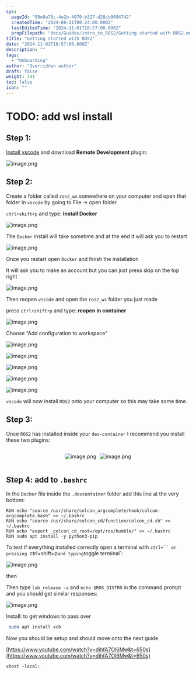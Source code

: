 ```yaml
---
sys:
  pageId: "89e0a78c-4e2b-4070-b327-d28cb0694742"
  createdTime: "2024-08-21T00:24:00.000Z"
  lastEditedTime: "2024-11-01T18:57:00.000Z"
  propFilepath: "docs/Guides/intro_to_ROS2/Getting started with ROS2.md"
title: "Getting started with ROS2"
date: "2024-11-01T18:57:00.000Z"
description: ""
tags:
  - "Onboarding"
author: "Overridden author"
draft: false
weight: 141
toc: false
icon: ""
---
```


# TODO: add wsl install

## Step 1:

[Install vscode](https://code.visualstudio.com/download) and download **Remote Development** plugin:

![image.png](https://prod-files-secure.s3.us-west-2.amazonaws.com/d518164a-d88e-44d1-a4ee-3adb3bd8bce0/efb52993-1881-4a40-b95e-6f020334f022/image.png?X-Amz-Algorithm=AWS4-HMAC-SHA256&X-Amz-Content-Sha256=UNSIGNED-PAYLOAD&X-Amz-Credential=ASIAZI2LB466USMIO6IL%2F20250315%2Fus-west-2%2Fs3%2Faws4_request&X-Amz-Date=20250315T170157Z&X-Amz-Expires=3600&X-Amz-Security-Token=IQoJb3JpZ2luX2VjEL3%2F%2F%2F%2F%2F%2F%2F%2F%2F%2FwEaCXVzLXdlc3QtMiJHMEUCIDQzCA8%2FLaOPc1nqJ5ztPzEu5AtbK7QdLyrI6xsMchhUAiEA8GsAnOJpAl4evh2m3i0AwVKuSiTA6Cd65JLVlJhGlOUq%2FwMIFhAAGgw2Mzc0MjMxODM4MDUiDCTLN%2BC9I661JSFU8yrcA6RkRotr22LqyjZk4B7RmITOZMMWvA2xNqcuHw0F5nDI%2FQudmaOSSXGYjfTMXvw6%2FzElgeRSUgpRe%2F9%2Bp2oPPgTFW%2Fk4Fkf4fv6O1zB62%2BaTSg8YbAZ7OeSDm%2FOv4iy4wD8Kwen0dDoML4179qOFmW7xMzcV4XLffs6kM%2FhQ8YdU6d6bg3G0Z%2BVHUIaj8gZlXXKVPHMQUjrYQ95c0DsXHxwa2Nhq%2BLdlGS1baGxNCV7B1kepSbK%2FLoJHqtM24V0JnDKEp0%2B%2BZixCEpEjlqUzrUCoqer2yOlpUnhVpRBX%2FaKIEYHn39xsfGraeqisrxUolP0inBsVhKqBb95VmKLVezwRGcumMc9EyBHtdgTThzEhR6a9jwBUjLUnaPtjDDaxgmrOjHdajhoFu2zBs01Rdlvub9i2qD%2BbP70S5ERWQkUSS9HcUmxpKbVfGmSTOu7Uz5JOsoCOxxdoMoiBautpmEB0KLlH2RGbeozVSBs1MxjLfs7%2BpP0ldW9V5GnkOB0fj0GLD9U%2FEgUKmbJbm8v7rNXDrhFbIz%2FK12ibG%2BV4jmzzOwGe31hN%2FwBOiM1a8MAfnLNbH59x7mZpy94f5vUH7b1c9D2gJTubCf7lk1wCS7QZceWS9DDpNC2kQXIsMKvv1b4GOqUBmrdO6%2FWNBTneehVHHjcXbgvXDepMAmGOY8XEHA7dncUZFWFN4viuoTLIKOIgDxxRJq8D2Y03fGDjE7jw%2BlHdT607Am%2BcWw9DwaXVxVTE1adxLdUxfijMBJ6xJsk8O4wdjWD3rvTjfgSsOEcxcTLsFfPuMhFCWXvUalYpQNNXCvgTmxB4DKNdK1QSdXokKwLkOwSCWuzhhsIvyj6RUf0aLKS5hIcM&X-Amz-Signature=54acc53e1706716ca407b443a47722ac3b039eb85e4b77bb7b9fc3faff01a4b9&X-Amz-SignedHeaders=host&x-id=GetObject)

## Step 2:

Create a folder called `ros2_ws` somewhere on your computer and open that folder in `vscode` by going to File → open folder 

`ctrl+shift+p` and type: **Install Docker**

![image.png](https://prod-files-secure.s3.us-west-2.amazonaws.com/d518164a-d88e-44d1-a4ee-3adb3bd8bce0/2269dc0e-1cd5-47ff-bceb-c04ad9b2eab0/image.png?X-Amz-Algorithm=AWS4-HMAC-SHA256&X-Amz-Content-Sha256=UNSIGNED-PAYLOAD&X-Amz-Credential=ASIAZI2LB466USMIO6IL%2F20250315%2Fus-west-2%2Fs3%2Faws4_request&X-Amz-Date=20250315T170157Z&X-Amz-Expires=3600&X-Amz-Security-Token=IQoJb3JpZ2luX2VjEL3%2F%2F%2F%2F%2F%2F%2F%2F%2F%2FwEaCXVzLXdlc3QtMiJHMEUCIDQzCA8%2FLaOPc1nqJ5ztPzEu5AtbK7QdLyrI6xsMchhUAiEA8GsAnOJpAl4evh2m3i0AwVKuSiTA6Cd65JLVlJhGlOUq%2FwMIFhAAGgw2Mzc0MjMxODM4MDUiDCTLN%2BC9I661JSFU8yrcA6RkRotr22LqyjZk4B7RmITOZMMWvA2xNqcuHw0F5nDI%2FQudmaOSSXGYjfTMXvw6%2FzElgeRSUgpRe%2F9%2Bp2oPPgTFW%2Fk4Fkf4fv6O1zB62%2BaTSg8YbAZ7OeSDm%2FOv4iy4wD8Kwen0dDoML4179qOFmW7xMzcV4XLffs6kM%2FhQ8YdU6d6bg3G0Z%2BVHUIaj8gZlXXKVPHMQUjrYQ95c0DsXHxwa2Nhq%2BLdlGS1baGxNCV7B1kepSbK%2FLoJHqtM24V0JnDKEp0%2B%2BZixCEpEjlqUzrUCoqer2yOlpUnhVpRBX%2FaKIEYHn39xsfGraeqisrxUolP0inBsVhKqBb95VmKLVezwRGcumMc9EyBHtdgTThzEhR6a9jwBUjLUnaPtjDDaxgmrOjHdajhoFu2zBs01Rdlvub9i2qD%2BbP70S5ERWQkUSS9HcUmxpKbVfGmSTOu7Uz5JOsoCOxxdoMoiBautpmEB0KLlH2RGbeozVSBs1MxjLfs7%2BpP0ldW9V5GnkOB0fj0GLD9U%2FEgUKmbJbm8v7rNXDrhFbIz%2FK12ibG%2BV4jmzzOwGe31hN%2FwBOiM1a8MAfnLNbH59x7mZpy94f5vUH7b1c9D2gJTubCf7lk1wCS7QZceWS9DDpNC2kQXIsMKvv1b4GOqUBmrdO6%2FWNBTneehVHHjcXbgvXDepMAmGOY8XEHA7dncUZFWFN4viuoTLIKOIgDxxRJq8D2Y03fGDjE7jw%2BlHdT607Am%2BcWw9DwaXVxVTE1adxLdUxfijMBJ6xJsk8O4wdjWD3rvTjfgSsOEcxcTLsFfPuMhFCWXvUalYpQNNXCvgTmxB4DKNdK1QSdXokKwLkOwSCWuzhhsIvyj6RUf0aLKS5hIcM&X-Amz-Signature=ed34d6294ec4a1e837603212ce963754e7070352b961f0863311243a3a56349d&X-Amz-SignedHeaders=host&x-id=GetObject)

The `Docker` install will take sometime and at the end it will ask you to restart

![image.png](https://prod-files-secure.s3.us-west-2.amazonaws.com/d518164a-d88e-44d1-a4ee-3adb3bd8bce0/ed233f78-be33-4b1f-b89c-9c346c0e961e/image.png?X-Amz-Algorithm=AWS4-HMAC-SHA256&X-Amz-Content-Sha256=UNSIGNED-PAYLOAD&X-Amz-Credential=ASIAZI2LB466USMIO6IL%2F20250315%2Fus-west-2%2Fs3%2Faws4_request&X-Amz-Date=20250315T170157Z&X-Amz-Expires=3600&X-Amz-Security-Token=IQoJb3JpZ2luX2VjEL3%2F%2F%2F%2F%2F%2F%2F%2F%2F%2FwEaCXVzLXdlc3QtMiJHMEUCIDQzCA8%2FLaOPc1nqJ5ztPzEu5AtbK7QdLyrI6xsMchhUAiEA8GsAnOJpAl4evh2m3i0AwVKuSiTA6Cd65JLVlJhGlOUq%2FwMIFhAAGgw2Mzc0MjMxODM4MDUiDCTLN%2BC9I661JSFU8yrcA6RkRotr22LqyjZk4B7RmITOZMMWvA2xNqcuHw0F5nDI%2FQudmaOSSXGYjfTMXvw6%2FzElgeRSUgpRe%2F9%2Bp2oPPgTFW%2Fk4Fkf4fv6O1zB62%2BaTSg8YbAZ7OeSDm%2FOv4iy4wD8Kwen0dDoML4179qOFmW7xMzcV4XLffs6kM%2FhQ8YdU6d6bg3G0Z%2BVHUIaj8gZlXXKVPHMQUjrYQ95c0DsXHxwa2Nhq%2BLdlGS1baGxNCV7B1kepSbK%2FLoJHqtM24V0JnDKEp0%2B%2BZixCEpEjlqUzrUCoqer2yOlpUnhVpRBX%2FaKIEYHn39xsfGraeqisrxUolP0inBsVhKqBb95VmKLVezwRGcumMc9EyBHtdgTThzEhR6a9jwBUjLUnaPtjDDaxgmrOjHdajhoFu2zBs01Rdlvub9i2qD%2BbP70S5ERWQkUSS9HcUmxpKbVfGmSTOu7Uz5JOsoCOxxdoMoiBautpmEB0KLlH2RGbeozVSBs1MxjLfs7%2BpP0ldW9V5GnkOB0fj0GLD9U%2FEgUKmbJbm8v7rNXDrhFbIz%2FK12ibG%2BV4jmzzOwGe31hN%2FwBOiM1a8MAfnLNbH59x7mZpy94f5vUH7b1c9D2gJTubCf7lk1wCS7QZceWS9DDpNC2kQXIsMKvv1b4GOqUBmrdO6%2FWNBTneehVHHjcXbgvXDepMAmGOY8XEHA7dncUZFWFN4viuoTLIKOIgDxxRJq8D2Y03fGDjE7jw%2BlHdT607Am%2BcWw9DwaXVxVTE1adxLdUxfijMBJ6xJsk8O4wdjWD3rvTjfgSsOEcxcTLsFfPuMhFCWXvUalYpQNNXCvgTmxB4DKNdK1QSdXokKwLkOwSCWuzhhsIvyj6RUf0aLKS5hIcM&X-Amz-Signature=7fd3db3894330701adec28084545752231fec41bebbac359bc67f1aa1b2e9e8b&X-Amz-SignedHeaders=host&x-id=GetObject)

Once you restart open `Docker` and finish the installation

It will ask you to make an account but you can just press skip on the top right

![image.png](https://prod-files-secure.s3.us-west-2.amazonaws.com/d518164a-d88e-44d1-a4ee-3adb3bd8bce0/21010ad9-1659-4fd9-9f59-9932a09b2a3d/image.png?X-Amz-Algorithm=AWS4-HMAC-SHA256&X-Amz-Content-Sha256=UNSIGNED-PAYLOAD&X-Amz-Credential=ASIAZI2LB466USMIO6IL%2F20250315%2Fus-west-2%2Fs3%2Faws4_request&X-Amz-Date=20250315T170157Z&X-Amz-Expires=3600&X-Amz-Security-Token=IQoJb3JpZ2luX2VjEL3%2F%2F%2F%2F%2F%2F%2F%2F%2F%2FwEaCXVzLXdlc3QtMiJHMEUCIDQzCA8%2FLaOPc1nqJ5ztPzEu5AtbK7QdLyrI6xsMchhUAiEA8GsAnOJpAl4evh2m3i0AwVKuSiTA6Cd65JLVlJhGlOUq%2FwMIFhAAGgw2Mzc0MjMxODM4MDUiDCTLN%2BC9I661JSFU8yrcA6RkRotr22LqyjZk4B7RmITOZMMWvA2xNqcuHw0F5nDI%2FQudmaOSSXGYjfTMXvw6%2FzElgeRSUgpRe%2F9%2Bp2oPPgTFW%2Fk4Fkf4fv6O1zB62%2BaTSg8YbAZ7OeSDm%2FOv4iy4wD8Kwen0dDoML4179qOFmW7xMzcV4XLffs6kM%2FhQ8YdU6d6bg3G0Z%2BVHUIaj8gZlXXKVPHMQUjrYQ95c0DsXHxwa2Nhq%2BLdlGS1baGxNCV7B1kepSbK%2FLoJHqtM24V0JnDKEp0%2B%2BZixCEpEjlqUzrUCoqer2yOlpUnhVpRBX%2FaKIEYHn39xsfGraeqisrxUolP0inBsVhKqBb95VmKLVezwRGcumMc9EyBHtdgTThzEhR6a9jwBUjLUnaPtjDDaxgmrOjHdajhoFu2zBs01Rdlvub9i2qD%2BbP70S5ERWQkUSS9HcUmxpKbVfGmSTOu7Uz5JOsoCOxxdoMoiBautpmEB0KLlH2RGbeozVSBs1MxjLfs7%2BpP0ldW9V5GnkOB0fj0GLD9U%2FEgUKmbJbm8v7rNXDrhFbIz%2FK12ibG%2BV4jmzzOwGe31hN%2FwBOiM1a8MAfnLNbH59x7mZpy94f5vUH7b1c9D2gJTubCf7lk1wCS7QZceWS9DDpNC2kQXIsMKvv1b4GOqUBmrdO6%2FWNBTneehVHHjcXbgvXDepMAmGOY8XEHA7dncUZFWFN4viuoTLIKOIgDxxRJq8D2Y03fGDjE7jw%2BlHdT607Am%2BcWw9DwaXVxVTE1adxLdUxfijMBJ6xJsk8O4wdjWD3rvTjfgSsOEcxcTLsFfPuMhFCWXvUalYpQNNXCvgTmxB4DKNdK1QSdXokKwLkOwSCWuzhhsIvyj6RUf0aLKS5hIcM&X-Amz-Signature=c62e1c13406c2209645e7df6b739eef8393c1b2e9cfb36f6b3481e178203f0a5&X-Amz-SignedHeaders=host&x-id=GetObject)

Then reopen `vscode` and open the `ros2_ws` folder you just made

press `ctrl+shift+p` and type: **reopen in container**

![image.png](https://prod-files-secure.s3.us-west-2.amazonaws.com/d518164a-d88e-44d1-a4ee-3adb3bd8bce0/4e93b8c2-41ad-488c-8095-c74205196118/image.png?X-Amz-Algorithm=AWS4-HMAC-SHA256&X-Amz-Content-Sha256=UNSIGNED-PAYLOAD&X-Amz-Credential=ASIAZI2LB466USMIO6IL%2F20250315%2Fus-west-2%2Fs3%2Faws4_request&X-Amz-Date=20250315T170157Z&X-Amz-Expires=3600&X-Amz-Security-Token=IQoJb3JpZ2luX2VjEL3%2F%2F%2F%2F%2F%2F%2F%2F%2F%2FwEaCXVzLXdlc3QtMiJHMEUCIDQzCA8%2FLaOPc1nqJ5ztPzEu5AtbK7QdLyrI6xsMchhUAiEA8GsAnOJpAl4evh2m3i0AwVKuSiTA6Cd65JLVlJhGlOUq%2FwMIFhAAGgw2Mzc0MjMxODM4MDUiDCTLN%2BC9I661JSFU8yrcA6RkRotr22LqyjZk4B7RmITOZMMWvA2xNqcuHw0F5nDI%2FQudmaOSSXGYjfTMXvw6%2FzElgeRSUgpRe%2F9%2Bp2oPPgTFW%2Fk4Fkf4fv6O1zB62%2BaTSg8YbAZ7OeSDm%2FOv4iy4wD8Kwen0dDoML4179qOFmW7xMzcV4XLffs6kM%2FhQ8YdU6d6bg3G0Z%2BVHUIaj8gZlXXKVPHMQUjrYQ95c0DsXHxwa2Nhq%2BLdlGS1baGxNCV7B1kepSbK%2FLoJHqtM24V0JnDKEp0%2B%2BZixCEpEjlqUzrUCoqer2yOlpUnhVpRBX%2FaKIEYHn39xsfGraeqisrxUolP0inBsVhKqBb95VmKLVezwRGcumMc9EyBHtdgTThzEhR6a9jwBUjLUnaPtjDDaxgmrOjHdajhoFu2zBs01Rdlvub9i2qD%2BbP70S5ERWQkUSS9HcUmxpKbVfGmSTOu7Uz5JOsoCOxxdoMoiBautpmEB0KLlH2RGbeozVSBs1MxjLfs7%2BpP0ldW9V5GnkOB0fj0GLD9U%2FEgUKmbJbm8v7rNXDrhFbIz%2FK12ibG%2BV4jmzzOwGe31hN%2FwBOiM1a8MAfnLNbH59x7mZpy94f5vUH7b1c9D2gJTubCf7lk1wCS7QZceWS9DDpNC2kQXIsMKvv1b4GOqUBmrdO6%2FWNBTneehVHHjcXbgvXDepMAmGOY8XEHA7dncUZFWFN4viuoTLIKOIgDxxRJq8D2Y03fGDjE7jw%2BlHdT607Am%2BcWw9DwaXVxVTE1adxLdUxfijMBJ6xJsk8O4wdjWD3rvTjfgSsOEcxcTLsFfPuMhFCWXvUalYpQNNXCvgTmxB4DKNdK1QSdXokKwLkOwSCWuzhhsIvyj6RUf0aLKS5hIcM&X-Amz-Signature=8a8542336297618eb8a9aa3f3de9ee5a69e8589b29d2b5f81583ac8944c9d778&X-Amz-SignedHeaders=host&x-id=GetObject)

Choose “Add configuration to workspace”

![image.png](https://prod-files-secure.s3.us-west-2.amazonaws.com/d518164a-d88e-44d1-a4ee-3adb3bd8bce0/9560b282-5060-4989-ba37-97e7b2c22476/image.png?X-Amz-Algorithm=AWS4-HMAC-SHA256&X-Amz-Content-Sha256=UNSIGNED-PAYLOAD&X-Amz-Credential=ASIAZI2LB466USMIO6IL%2F20250315%2Fus-west-2%2Fs3%2Faws4_request&X-Amz-Date=20250315T170157Z&X-Amz-Expires=3600&X-Amz-Security-Token=IQoJb3JpZ2luX2VjEL3%2F%2F%2F%2F%2F%2F%2F%2F%2F%2FwEaCXVzLXdlc3QtMiJHMEUCIDQzCA8%2FLaOPc1nqJ5ztPzEu5AtbK7QdLyrI6xsMchhUAiEA8GsAnOJpAl4evh2m3i0AwVKuSiTA6Cd65JLVlJhGlOUq%2FwMIFhAAGgw2Mzc0MjMxODM4MDUiDCTLN%2BC9I661JSFU8yrcA6RkRotr22LqyjZk4B7RmITOZMMWvA2xNqcuHw0F5nDI%2FQudmaOSSXGYjfTMXvw6%2FzElgeRSUgpRe%2F9%2Bp2oPPgTFW%2Fk4Fkf4fv6O1zB62%2BaTSg8YbAZ7OeSDm%2FOv4iy4wD8Kwen0dDoML4179qOFmW7xMzcV4XLffs6kM%2FhQ8YdU6d6bg3G0Z%2BVHUIaj8gZlXXKVPHMQUjrYQ95c0DsXHxwa2Nhq%2BLdlGS1baGxNCV7B1kepSbK%2FLoJHqtM24V0JnDKEp0%2B%2BZixCEpEjlqUzrUCoqer2yOlpUnhVpRBX%2FaKIEYHn39xsfGraeqisrxUolP0inBsVhKqBb95VmKLVezwRGcumMc9EyBHtdgTThzEhR6a9jwBUjLUnaPtjDDaxgmrOjHdajhoFu2zBs01Rdlvub9i2qD%2BbP70S5ERWQkUSS9HcUmxpKbVfGmSTOu7Uz5JOsoCOxxdoMoiBautpmEB0KLlH2RGbeozVSBs1MxjLfs7%2BpP0ldW9V5GnkOB0fj0GLD9U%2FEgUKmbJbm8v7rNXDrhFbIz%2FK12ibG%2BV4jmzzOwGe31hN%2FwBOiM1a8MAfnLNbH59x7mZpy94f5vUH7b1c9D2gJTubCf7lk1wCS7QZceWS9DDpNC2kQXIsMKvv1b4GOqUBmrdO6%2FWNBTneehVHHjcXbgvXDepMAmGOY8XEHA7dncUZFWFN4viuoTLIKOIgDxxRJq8D2Y03fGDjE7jw%2BlHdT607Am%2BcWw9DwaXVxVTE1adxLdUxfijMBJ6xJsk8O4wdjWD3rvTjfgSsOEcxcTLsFfPuMhFCWXvUalYpQNNXCvgTmxB4DKNdK1QSdXokKwLkOwSCWuzhhsIvyj6RUf0aLKS5hIcM&X-Amz-Signature=22c13fd217ef0e7e9d3dae42a00e768d7e22239e070eab3e9fb01ac952a7e8a9&X-Amz-SignedHeaders=host&x-id=GetObject)

![image.png](https://prod-files-secure.s3.us-west-2.amazonaws.com/d518164a-d88e-44d1-a4ee-3adb3bd8bce0/2ee63f81-886b-48e8-a553-dc6e5eac99e4/image.png?X-Amz-Algorithm=AWS4-HMAC-SHA256&X-Amz-Content-Sha256=UNSIGNED-PAYLOAD&X-Amz-Credential=ASIAZI2LB466USMIO6IL%2F20250315%2Fus-west-2%2Fs3%2Faws4_request&X-Amz-Date=20250315T170157Z&X-Amz-Expires=3600&X-Amz-Security-Token=IQoJb3JpZ2luX2VjEL3%2F%2F%2F%2F%2F%2F%2F%2F%2F%2FwEaCXVzLXdlc3QtMiJHMEUCIDQzCA8%2FLaOPc1nqJ5ztPzEu5AtbK7QdLyrI6xsMchhUAiEA8GsAnOJpAl4evh2m3i0AwVKuSiTA6Cd65JLVlJhGlOUq%2FwMIFhAAGgw2Mzc0MjMxODM4MDUiDCTLN%2BC9I661JSFU8yrcA6RkRotr22LqyjZk4B7RmITOZMMWvA2xNqcuHw0F5nDI%2FQudmaOSSXGYjfTMXvw6%2FzElgeRSUgpRe%2F9%2Bp2oPPgTFW%2Fk4Fkf4fv6O1zB62%2BaTSg8YbAZ7OeSDm%2FOv4iy4wD8Kwen0dDoML4179qOFmW7xMzcV4XLffs6kM%2FhQ8YdU6d6bg3G0Z%2BVHUIaj8gZlXXKVPHMQUjrYQ95c0DsXHxwa2Nhq%2BLdlGS1baGxNCV7B1kepSbK%2FLoJHqtM24V0JnDKEp0%2B%2BZixCEpEjlqUzrUCoqer2yOlpUnhVpRBX%2FaKIEYHn39xsfGraeqisrxUolP0inBsVhKqBb95VmKLVezwRGcumMc9EyBHtdgTThzEhR6a9jwBUjLUnaPtjDDaxgmrOjHdajhoFu2zBs01Rdlvub9i2qD%2BbP70S5ERWQkUSS9HcUmxpKbVfGmSTOu7Uz5JOsoCOxxdoMoiBautpmEB0KLlH2RGbeozVSBs1MxjLfs7%2BpP0ldW9V5GnkOB0fj0GLD9U%2FEgUKmbJbm8v7rNXDrhFbIz%2FK12ibG%2BV4jmzzOwGe31hN%2FwBOiM1a8MAfnLNbH59x7mZpy94f5vUH7b1c9D2gJTubCf7lk1wCS7QZceWS9DDpNC2kQXIsMKvv1b4GOqUBmrdO6%2FWNBTneehVHHjcXbgvXDepMAmGOY8XEHA7dncUZFWFN4viuoTLIKOIgDxxRJq8D2Y03fGDjE7jw%2BlHdT607Am%2BcWw9DwaXVxVTE1adxLdUxfijMBJ6xJsk8O4wdjWD3rvTjfgSsOEcxcTLsFfPuMhFCWXvUalYpQNNXCvgTmxB4DKNdK1QSdXokKwLkOwSCWuzhhsIvyj6RUf0aLKS5hIcM&X-Amz-Signature=bfd2524f48953cb65c57dc86f50bcc787a2eb8ea453b325ee8d9ad68bb58fb69&X-Amz-SignedHeaders=host&x-id=GetObject)

![image.png](https://prod-files-secure.s3.us-west-2.amazonaws.com/d518164a-d88e-44d1-a4ee-3adb3bd8bce0/ae1580b2-b048-407e-aed9-b584224a7a04/image.png?X-Amz-Algorithm=AWS4-HMAC-SHA256&X-Amz-Content-Sha256=UNSIGNED-PAYLOAD&X-Amz-Credential=ASIAZI2LB466USMIO6IL%2F20250315%2Fus-west-2%2Fs3%2Faws4_request&X-Amz-Date=20250315T170157Z&X-Amz-Expires=3600&X-Amz-Security-Token=IQoJb3JpZ2luX2VjEL3%2F%2F%2F%2F%2F%2F%2F%2F%2F%2FwEaCXVzLXdlc3QtMiJHMEUCIDQzCA8%2FLaOPc1nqJ5ztPzEu5AtbK7QdLyrI6xsMchhUAiEA8GsAnOJpAl4evh2m3i0AwVKuSiTA6Cd65JLVlJhGlOUq%2FwMIFhAAGgw2Mzc0MjMxODM4MDUiDCTLN%2BC9I661JSFU8yrcA6RkRotr22LqyjZk4B7RmITOZMMWvA2xNqcuHw0F5nDI%2FQudmaOSSXGYjfTMXvw6%2FzElgeRSUgpRe%2F9%2Bp2oPPgTFW%2Fk4Fkf4fv6O1zB62%2BaTSg8YbAZ7OeSDm%2FOv4iy4wD8Kwen0dDoML4179qOFmW7xMzcV4XLffs6kM%2FhQ8YdU6d6bg3G0Z%2BVHUIaj8gZlXXKVPHMQUjrYQ95c0DsXHxwa2Nhq%2BLdlGS1baGxNCV7B1kepSbK%2FLoJHqtM24V0JnDKEp0%2B%2BZixCEpEjlqUzrUCoqer2yOlpUnhVpRBX%2FaKIEYHn39xsfGraeqisrxUolP0inBsVhKqBb95VmKLVezwRGcumMc9EyBHtdgTThzEhR6a9jwBUjLUnaPtjDDaxgmrOjHdajhoFu2zBs01Rdlvub9i2qD%2BbP70S5ERWQkUSS9HcUmxpKbVfGmSTOu7Uz5JOsoCOxxdoMoiBautpmEB0KLlH2RGbeozVSBs1MxjLfs7%2BpP0ldW9V5GnkOB0fj0GLD9U%2FEgUKmbJbm8v7rNXDrhFbIz%2FK12ibG%2BV4jmzzOwGe31hN%2FwBOiM1a8MAfnLNbH59x7mZpy94f5vUH7b1c9D2gJTubCf7lk1wCS7QZceWS9DDpNC2kQXIsMKvv1b4GOqUBmrdO6%2FWNBTneehVHHjcXbgvXDepMAmGOY8XEHA7dncUZFWFN4viuoTLIKOIgDxxRJq8D2Y03fGDjE7jw%2BlHdT607Am%2BcWw9DwaXVxVTE1adxLdUxfijMBJ6xJsk8O4wdjWD3rvTjfgSsOEcxcTLsFfPuMhFCWXvUalYpQNNXCvgTmxB4DKNdK1QSdXokKwLkOwSCWuzhhsIvyj6RUf0aLKS5hIcM&X-Amz-Signature=3ff46c1f7cf3b812a9341baeee7635cf6080ca236fbffba00cfc6480b25e594e&X-Amz-SignedHeaders=host&x-id=GetObject)

![image.png](https://prod-files-secure.s3.us-west-2.amazonaws.com/d518164a-d88e-44d1-a4ee-3adb3bd8bce0/53255b28-f75e-430f-b9e3-c0ac8577e42b/image.png?X-Amz-Algorithm=AWS4-HMAC-SHA256&X-Amz-Content-Sha256=UNSIGNED-PAYLOAD&X-Amz-Credential=ASIAZI2LB466USMIO6IL%2F20250315%2Fus-west-2%2Fs3%2Faws4_request&X-Amz-Date=20250315T170157Z&X-Amz-Expires=3600&X-Amz-Security-Token=IQoJb3JpZ2luX2VjEL3%2F%2F%2F%2F%2F%2F%2F%2F%2F%2FwEaCXVzLXdlc3QtMiJHMEUCIDQzCA8%2FLaOPc1nqJ5ztPzEu5AtbK7QdLyrI6xsMchhUAiEA8GsAnOJpAl4evh2m3i0AwVKuSiTA6Cd65JLVlJhGlOUq%2FwMIFhAAGgw2Mzc0MjMxODM4MDUiDCTLN%2BC9I661JSFU8yrcA6RkRotr22LqyjZk4B7RmITOZMMWvA2xNqcuHw0F5nDI%2FQudmaOSSXGYjfTMXvw6%2FzElgeRSUgpRe%2F9%2Bp2oPPgTFW%2Fk4Fkf4fv6O1zB62%2BaTSg8YbAZ7OeSDm%2FOv4iy4wD8Kwen0dDoML4179qOFmW7xMzcV4XLffs6kM%2FhQ8YdU6d6bg3G0Z%2BVHUIaj8gZlXXKVPHMQUjrYQ95c0DsXHxwa2Nhq%2BLdlGS1baGxNCV7B1kepSbK%2FLoJHqtM24V0JnDKEp0%2B%2BZixCEpEjlqUzrUCoqer2yOlpUnhVpRBX%2FaKIEYHn39xsfGraeqisrxUolP0inBsVhKqBb95VmKLVezwRGcumMc9EyBHtdgTThzEhR6a9jwBUjLUnaPtjDDaxgmrOjHdajhoFu2zBs01Rdlvub9i2qD%2BbP70S5ERWQkUSS9HcUmxpKbVfGmSTOu7Uz5JOsoCOxxdoMoiBautpmEB0KLlH2RGbeozVSBs1MxjLfs7%2BpP0ldW9V5GnkOB0fj0GLD9U%2FEgUKmbJbm8v7rNXDrhFbIz%2FK12ibG%2BV4jmzzOwGe31hN%2FwBOiM1a8MAfnLNbH59x7mZpy94f5vUH7b1c9D2gJTubCf7lk1wCS7QZceWS9DDpNC2kQXIsMKvv1b4GOqUBmrdO6%2FWNBTneehVHHjcXbgvXDepMAmGOY8XEHA7dncUZFWFN4viuoTLIKOIgDxxRJq8D2Y03fGDjE7jw%2BlHdT607Am%2BcWw9DwaXVxVTE1adxLdUxfijMBJ6xJsk8O4wdjWD3rvTjfgSsOEcxcTLsFfPuMhFCWXvUalYpQNNXCvgTmxB4DKNdK1QSdXokKwLkOwSCWuzhhsIvyj6RUf0aLKS5hIcM&X-Amz-Signature=dcbd4b971c2983211e931671c5ce1ac0a35828826a2bb56895c8ca0cbaa47dd8&X-Amz-SignedHeaders=host&x-id=GetObject)

![image.png](https://prod-files-secure.s3.us-west-2.amazonaws.com/d518164a-d88e-44d1-a4ee-3adb3bd8bce0/7c562767-5af9-4ffb-97d1-327bcdf4ee00/image.png?X-Amz-Algorithm=AWS4-HMAC-SHA256&X-Amz-Content-Sha256=UNSIGNED-PAYLOAD&X-Amz-Credential=ASIAZI2LB466USMIO6IL%2F20250315%2Fus-west-2%2Fs3%2Faws4_request&X-Amz-Date=20250315T170157Z&X-Amz-Expires=3600&X-Amz-Security-Token=IQoJb3JpZ2luX2VjEL3%2F%2F%2F%2F%2F%2F%2F%2F%2F%2FwEaCXVzLXdlc3QtMiJHMEUCIDQzCA8%2FLaOPc1nqJ5ztPzEu5AtbK7QdLyrI6xsMchhUAiEA8GsAnOJpAl4evh2m3i0AwVKuSiTA6Cd65JLVlJhGlOUq%2FwMIFhAAGgw2Mzc0MjMxODM4MDUiDCTLN%2BC9I661JSFU8yrcA6RkRotr22LqyjZk4B7RmITOZMMWvA2xNqcuHw0F5nDI%2FQudmaOSSXGYjfTMXvw6%2FzElgeRSUgpRe%2F9%2Bp2oPPgTFW%2Fk4Fkf4fv6O1zB62%2BaTSg8YbAZ7OeSDm%2FOv4iy4wD8Kwen0dDoML4179qOFmW7xMzcV4XLffs6kM%2FhQ8YdU6d6bg3G0Z%2BVHUIaj8gZlXXKVPHMQUjrYQ95c0DsXHxwa2Nhq%2BLdlGS1baGxNCV7B1kepSbK%2FLoJHqtM24V0JnDKEp0%2B%2BZixCEpEjlqUzrUCoqer2yOlpUnhVpRBX%2FaKIEYHn39xsfGraeqisrxUolP0inBsVhKqBb95VmKLVezwRGcumMc9EyBHtdgTThzEhR6a9jwBUjLUnaPtjDDaxgmrOjHdajhoFu2zBs01Rdlvub9i2qD%2BbP70S5ERWQkUSS9HcUmxpKbVfGmSTOu7Uz5JOsoCOxxdoMoiBautpmEB0KLlH2RGbeozVSBs1MxjLfs7%2BpP0ldW9V5GnkOB0fj0GLD9U%2FEgUKmbJbm8v7rNXDrhFbIz%2FK12ibG%2BV4jmzzOwGe31hN%2FwBOiM1a8MAfnLNbH59x7mZpy94f5vUH7b1c9D2gJTubCf7lk1wCS7QZceWS9DDpNC2kQXIsMKvv1b4GOqUBmrdO6%2FWNBTneehVHHjcXbgvXDepMAmGOY8XEHA7dncUZFWFN4viuoTLIKOIgDxxRJq8D2Y03fGDjE7jw%2BlHdT607Am%2BcWw9DwaXVxVTE1adxLdUxfijMBJ6xJsk8O4wdjWD3rvTjfgSsOEcxcTLsFfPuMhFCWXvUalYpQNNXCvgTmxB4DKNdK1QSdXokKwLkOwSCWuzhhsIvyj6RUf0aLKS5hIcM&X-Amz-Signature=8cc41163ef795dcbcda62adfc5b9a0577d274ba7c66e8b439a83b456a617ac81&X-Amz-SignedHeaders=host&x-id=GetObject)

`vscode` will now install `ROS2` onto your computer so this may take some time.

## Step 3:

Once `ROS2` has installed inside your `dev-container` I recommend you install these two plugins:

<div style="display: flex;flex-direction: row; column-gap:10px; max-width: 630px;justify-content: center;">
<div>

![image.png](https://prod-files-secure.s3.us-west-2.amazonaws.com/d518164a-d88e-44d1-a4ee-3adb3bd8bce0/3fc3d550-5a54-4ba1-ba6b-faa01cdb7369/image.png?X-Amz-Algorithm=AWS4-HMAC-SHA256&X-Amz-Content-Sha256=UNSIGNED-PAYLOAD&X-Amz-Credential=ASIAZI2LB466ZIFPLSWC%2F20250315%2Fus-west-2%2Fs3%2Faws4_request&X-Amz-Date=20250315T170159Z&X-Amz-Expires=3600&X-Amz-Security-Token=IQoJb3JpZ2luX2VjEL3%2F%2F%2F%2F%2F%2F%2F%2F%2F%2FwEaCXVzLXdlc3QtMiJIMEYCIQCXrlQIW3MU%2FGkwO1s2de78yCoxM4BKwATKPxaTK%2F2inAIhAKiOxA1TtvA1hBDugK4eZ7Pll3PkLX%2BHaQRIqU02Xk%2B5Kv8DCBYQABoMNjM3NDIzMTgzODA1IgwCZs2k9%2FIiBFVy%2BRAq3AOqcVziDAWwzUdit0y4IyBucG682puVXmD8taFccDaKMvotYTISRTYOhk6%2FgNrvWRekbAE4tENGG0RZHl92Rt5qP2SBchChJi9QTWlwuTM5xYonZlUi3lO1%2Bq0HXV6SDLGuQEupekS5tGyMEQTUFUSIdWOl55%2BRyyU2HWnDtwPTn0MtPrCPhvlg9otXVBvbE9iI7q9zb924EjgTA00%2BWnsMSNEntHLc%2FJagxEkNkwdV3DUMDIir5eJMLaep0n0S0U4Twj0R3UDHQoUQ%2FhEqnIP244KRNioIyQbMXseH15VgInKDxlb99BBfBn6szZjrOX2ECSDQsYrtOjIiTbg97Eip3jNKhp8b1ZRpl0n3mKe%2BS4%2B2PLiNVUYFnu643E0F95ZlwltsHVIHmg8Tg44AHP3AHbnn14DOVF3RoI%2FceQjoxzEC2vQXdYpH7mTcHPklZg7Gbm6P00z0XAILKTX8y%2B9a3HFryJyGwpydMxNh5bAWfLWMJ00NJJwOd7b87nWiQpaJ33V7EqJCW68sltkhtM3YSuapTFhBiR86lyxaWCL7hmlcj9apsPPuDP7j3oUigjcpwFFdpvsbTfAL6s3Wd3RNnY0AIYuZlO%2F5OA16nKUemjC4EqcusXB4Mu3evjD87tW%2BBjqkAfE35GoyudDT2Px6MGplWiTt8MmXsTexV1H4CXZoKj9ZGvSWssezFi%2FicMrzVfh2HA%2FfizEqBbQluShayDmGsKpQr%2Few3u6fd%2FRfBexHiHh2V4eUKQiOjH6GwL5h7r5pBbZv9Mjzm%2FvA02tevTyI3smkIuUhhaSs%2ByLIDc8wIW5jo5OLN0FkrUutQgEVlGtsNjmjVV%2F8EG4xQZaGUSOlD8wa08kt&X-Amz-Signature=687c384b53ef03699c48e661191de06c1d8e390b7ce1a42e56a616c46ae99e16&X-Amz-SignedHeaders=host&x-id=GetObject)

</div>
<div>

![image.png](https://prod-files-secure.s3.us-west-2.amazonaws.com/d518164a-d88e-44d1-a4ee-3adb3bd8bce0/d994cc66-13c2-4093-a5a3-f84cf4601a82/image.png?X-Amz-Algorithm=AWS4-HMAC-SHA256&X-Amz-Content-Sha256=UNSIGNED-PAYLOAD&X-Amz-Credential=ASIAZI2LB466WYP3I2O3%2F20250315%2Fus-west-2%2Fs3%2Faws4_request&X-Amz-Date=20250315T170159Z&X-Amz-Expires=3600&X-Amz-Security-Token=IQoJb3JpZ2luX2VjEL3%2F%2F%2F%2F%2F%2F%2F%2F%2F%2FwEaCXVzLXdlc3QtMiJHMEUCIBgQRBKmD01htPEVm4OjAsp6HAFLUj2rYcWqHzx00bPOAiEAhH2%2FXOGZfUxvtBP%2Fp0L5mgDFd24yac3%2FOk1trfbK5r4q%2FwMIFhAAGgw2Mzc0MjMxODM4MDUiDBObPqCpaxwfqSERcircAwYNQcxhqmkcDjATNjFzNHkEB0IC%2F2pn%2F8JV%2Bs%2BW3rT1yZq3P4HtHGcl5ekP8gVCFyEFj%2FWW6xA%2FV0hbTYWZg5uZzqY%2BhAfXaY00qAcp0YwUNE%2FYv1X9KOU9Q3sEkNwhBBBdd2Jfe6Iz0AfG%2BVWfEFtnsUy6cbSF%2FzAieXhsLrib%2F%2B6%2BRrR4LOQFCc891Bxa3SCt0clU8pe7yRS7RWk%2BRYAlIBjmmoYjQyK%2F1gYLKF7SF%2FZ5t231w%2FlhvWFgCYGVUZRstGcwP8VK7I4GqkNysHgglLX3VfWfrJWbrkWfDSK9sAUBfz91d98esOcszqdu%2Bla4vznrzXZnELQVbs1p%2FhTZBiIjCHdQ2qlzc4XQiE1a9KemWS58aPxft7Vu851FHV1gVCg9vpzHnkNdWqvTrp3buGcfqksPWMrSz9qJ0XA1JhAhEtF8rH6jlunpKiOvdK6GqasOhG9%2Bqnn4skp%2FOsyVRaOtFNvip7ppoRZ3eA1ghOAfb4SZv81Y%2FK45AitPtAkj8VaLkwXPGzn%2B5ov4Yne90SLSHQogR%2FCweAMNwP8xmfZDm7CxXuO%2B8bXab0skE68uMwX%2B1mrWQ8s9IBF2mF%2BLkXHowyLlPVXEBE1yK0BuSP64JR4uDz0FJ8%2BaMKLv1b4GOqUB2PylLF5YQAtux8N5HehzTU4MdaXXp4h8c%2FpFFPQGcxPj4YL1FopC%2B2EA49wQntAU77pIwr%2FVRoezeFRAwFQhDbeNQORa27W4YhntxwwK9l3jOzEKtDTuu%2FDEhhOzZenApmXAH53X8N%2FiEixzNSndCue3J%2FdQKbnGN6ScXSVnXQJtMXSXdlyJ%2F7WbaQ06h%2BcnKejEGvZmHekAArNnzmUdEpgR86xF&X-Amz-Signature=9a2bc9653bd7c4381d85b9de3e49faf327be9335740e0e249725eeed186f7501&X-Amz-SignedHeaders=host&x-id=GetObject)

</div>
</div>

## Step 4: add to `.bashrc`

In the `Docker` file inside the `.devcontainer` folder add this line at the very bottom: 

```docker
RUN echo "source /usr/share/colcon_argcomplete/hook/colcon-argcomplete.bash" >> ~/.bashrc
RUN echo "source /usr/share/colcon_cd/function/colcon_cd.sh" >> ~/.bashrc
RUN echo "export _colcon_cd_root=/opt/ros/humble/" >> ~/.bashrc
RUN sudo apt install -y python3-pip 
```

To test if everything installed correctly open a terminal with `ctrl+`` or pressing `ctrl+shift+p` and typing `toggle terminal`:

![image.png](https://prod-files-secure.s3.us-west-2.amazonaws.com/d518164a-d88e-44d1-a4ee-3adb3bd8bce0/6a4943d8-b04e-4c02-9a58-775f3384d1a5/image.png?X-Amz-Algorithm=AWS4-HMAC-SHA256&X-Amz-Content-Sha256=UNSIGNED-PAYLOAD&X-Amz-Credential=ASIAZI2LB466USMIO6IL%2F20250315%2Fus-west-2%2Fs3%2Faws4_request&X-Amz-Date=20250315T170157Z&X-Amz-Expires=3600&X-Amz-Security-Token=IQoJb3JpZ2luX2VjEL3%2F%2F%2F%2F%2F%2F%2F%2F%2F%2FwEaCXVzLXdlc3QtMiJHMEUCIDQzCA8%2FLaOPc1nqJ5ztPzEu5AtbK7QdLyrI6xsMchhUAiEA8GsAnOJpAl4evh2m3i0AwVKuSiTA6Cd65JLVlJhGlOUq%2FwMIFhAAGgw2Mzc0MjMxODM4MDUiDCTLN%2BC9I661JSFU8yrcA6RkRotr22LqyjZk4B7RmITOZMMWvA2xNqcuHw0F5nDI%2FQudmaOSSXGYjfTMXvw6%2FzElgeRSUgpRe%2F9%2Bp2oPPgTFW%2Fk4Fkf4fv6O1zB62%2BaTSg8YbAZ7OeSDm%2FOv4iy4wD8Kwen0dDoML4179qOFmW7xMzcV4XLffs6kM%2FhQ8YdU6d6bg3G0Z%2BVHUIaj8gZlXXKVPHMQUjrYQ95c0DsXHxwa2Nhq%2BLdlGS1baGxNCV7B1kepSbK%2FLoJHqtM24V0JnDKEp0%2B%2BZixCEpEjlqUzrUCoqer2yOlpUnhVpRBX%2FaKIEYHn39xsfGraeqisrxUolP0inBsVhKqBb95VmKLVezwRGcumMc9EyBHtdgTThzEhR6a9jwBUjLUnaPtjDDaxgmrOjHdajhoFu2zBs01Rdlvub9i2qD%2BbP70S5ERWQkUSS9HcUmxpKbVfGmSTOu7Uz5JOsoCOxxdoMoiBautpmEB0KLlH2RGbeozVSBs1MxjLfs7%2BpP0ldW9V5GnkOB0fj0GLD9U%2FEgUKmbJbm8v7rNXDrhFbIz%2FK12ibG%2BV4jmzzOwGe31hN%2FwBOiM1a8MAfnLNbH59x7mZpy94f5vUH7b1c9D2gJTubCf7lk1wCS7QZceWS9DDpNC2kQXIsMKvv1b4GOqUBmrdO6%2FWNBTneehVHHjcXbgvXDepMAmGOY8XEHA7dncUZFWFN4viuoTLIKOIgDxxRJq8D2Y03fGDjE7jw%2BlHdT607Am%2BcWw9DwaXVxVTE1adxLdUxfijMBJ6xJsk8O4wdjWD3rvTjfgSsOEcxcTLsFfPuMhFCWXvUalYpQNNXCvgTmxB4DKNdK1QSdXokKwLkOwSCWuzhhsIvyj6RUf0aLKS5hIcM&X-Amz-Signature=8a9097e4fab117ecb697afb75407a0109df17c2eec1b8bd9de6789ad37643504&X-Amz-SignedHeaders=host&x-id=GetObject)

then 

Then type `lsb_release -a` and `echo $ROS_DISTRO` in the command prompt and you should get similar responses:

![image.png](https://prod-files-secure.s3.us-west-2.amazonaws.com/d518164a-d88e-44d1-a4ee-3adb3bd8bce0/3e635dec-a805-4e85-8b9e-d000e5b71a4e/image.png?X-Amz-Algorithm=AWS4-HMAC-SHA256&X-Amz-Content-Sha256=UNSIGNED-PAYLOAD&X-Amz-Credential=ASIAZI2LB466USMIO6IL%2F20250315%2Fus-west-2%2Fs3%2Faws4_request&X-Amz-Date=20250315T170157Z&X-Amz-Expires=3600&X-Amz-Security-Token=IQoJb3JpZ2luX2VjEL3%2F%2F%2F%2F%2F%2F%2F%2F%2F%2FwEaCXVzLXdlc3QtMiJHMEUCIDQzCA8%2FLaOPc1nqJ5ztPzEu5AtbK7QdLyrI6xsMchhUAiEA8GsAnOJpAl4evh2m3i0AwVKuSiTA6Cd65JLVlJhGlOUq%2FwMIFhAAGgw2Mzc0MjMxODM4MDUiDCTLN%2BC9I661JSFU8yrcA6RkRotr22LqyjZk4B7RmITOZMMWvA2xNqcuHw0F5nDI%2FQudmaOSSXGYjfTMXvw6%2FzElgeRSUgpRe%2F9%2Bp2oPPgTFW%2Fk4Fkf4fv6O1zB62%2BaTSg8YbAZ7OeSDm%2FOv4iy4wD8Kwen0dDoML4179qOFmW7xMzcV4XLffs6kM%2FhQ8YdU6d6bg3G0Z%2BVHUIaj8gZlXXKVPHMQUjrYQ95c0DsXHxwa2Nhq%2BLdlGS1baGxNCV7B1kepSbK%2FLoJHqtM24V0JnDKEp0%2B%2BZixCEpEjlqUzrUCoqer2yOlpUnhVpRBX%2FaKIEYHn39xsfGraeqisrxUolP0inBsVhKqBb95VmKLVezwRGcumMc9EyBHtdgTThzEhR6a9jwBUjLUnaPtjDDaxgmrOjHdajhoFu2zBs01Rdlvub9i2qD%2BbP70S5ERWQkUSS9HcUmxpKbVfGmSTOu7Uz5JOsoCOxxdoMoiBautpmEB0KLlH2RGbeozVSBs1MxjLfs7%2BpP0ldW9V5GnkOB0fj0GLD9U%2FEgUKmbJbm8v7rNXDrhFbIz%2FK12ibG%2BV4jmzzOwGe31hN%2FwBOiM1a8MAfnLNbH59x7mZpy94f5vUH7b1c9D2gJTubCf7lk1wCS7QZceWS9DDpNC2kQXIsMKvv1b4GOqUBmrdO6%2FWNBTneehVHHjcXbgvXDepMAmGOY8XEHA7dncUZFWFN4viuoTLIKOIgDxxRJq8D2Y03fGDjE7jw%2BlHdT607Am%2BcWw9DwaXVxVTE1adxLdUxfijMBJ6xJsk8O4wdjWD3rvTjfgSsOEcxcTLsFfPuMhFCWXvUalYpQNNXCvgTmxB4DKNdK1QSdXokKwLkOwSCWuzhhsIvyj6RUf0aLKS5hIcM&X-Amz-Signature=f4fae6bfb347f22dc25f4670b3ff2b9b59f1773e63b2a22528ee480859c7188b&X-Amz-SignedHeaders=host&x-id=GetObject)

Install:  to get windows to pass over

```bash
 sudo apt install xcb
```

Now you should be setup and should move onto the next guide 

[https://www.youtube.com/watch?v=dihfA7Ol6Mw&t=650s](https://www.youtube.com/watch?v=dihfA7Ol6Mw&t=650s)

```python
xhost +local:
```
